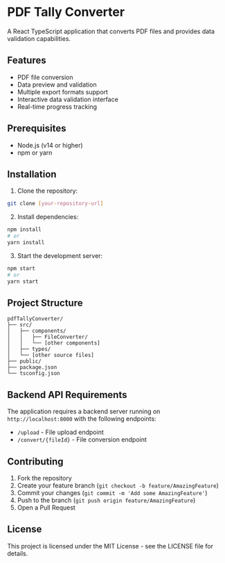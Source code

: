 # PDF Tally Converter

A React TypeScript application that converts PDF files and provides data validation capabilities.

## Features

- PDF file conversion
- Data preview and validation
- Multiple export formats support
- Interactive data validation interface
- Real-time progress tracking

## Prerequisites

- Node.js (v14 or higher)
- npm or yarn

## Installation

1. Clone the repository:
```bash
git clone [your-repository-url]
```

2. Install dependencies:
```bash
npm install
# or
yarn install
```

3. Start the development server:
```bash
npm start
# or
yarn start
```

## Project Structure

```
pdfTallyConverter/
├── src/
│   ├── components/
│   │   ├── FileConverter/
│   │   └── [other components]
│   ├── types/
│   └── [other source files]
├── public/
├── package.json
└── tsconfig.json
```

## Backend API Requirements

The application requires a backend server running on `http://localhost:8000` with the following endpoints:
- `/upload` - File upload endpoint
- `/convert/{fileId}` - File conversion endpoint

## Contributing

1. Fork the repository
2. Create your feature branch (`git checkout -b feature/AmazingFeature`)
3. Commit your changes (`git commit -m 'Add some AmazingFeature'`)
4. Push to the branch (`git push origin feature/AmazingFeature`)
5. Open a Pull Request

## License

This project is licensed under the MIT License - see the LICENSE file for details. 
